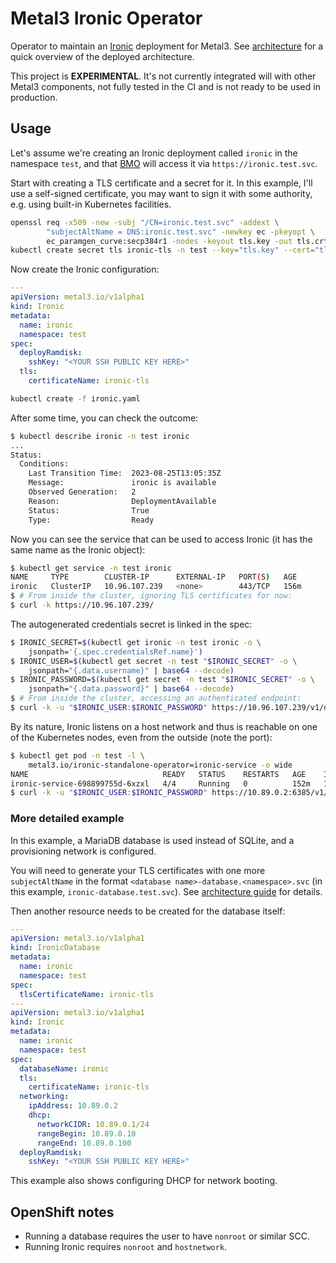 # Metal3 Ironic Operator

Operator to maintain an [Ironic][ironic] deployment for Metal3. See
[architecture](ARCHITECTURE.md) for a quick overview of the deployed
architecture.

This project is **EXPERIMENTAL**. It's not currently integrated will with
other Metal3 components, not fully tested in the CI and is not ready to be
used in production.

[ironic]: https://ironicbaremetal.org/

## Usage

Let's assume we're creating an Ironic deployment called `ironic` in the
namespace `test`, and that [BMO][bmo] will access it via
`https://ironic.test.svc`.

Start with creating a TLS certificate and a secret for it. In this example,
I'll use a self-signed certificate, you may want to sign it with some
authority, e.g. using built-in Kubernetes facilities.

```bash
openssl req -x509 -new -subj "/CN=ironic.test.svc" -addext \
        "subjectAltName = DNS:ironic.test.svc" -newkey ec -pkeyopt \
        ec_paramgen_curve:secp384r1 -nodes -keyout tls.key -out tls.crt
kubectl create secret tls ironic-tls -n test --key="tls.key" --cert="tls.crt"
```

Now create the Ironic configuration:

```yaml
---
apiVersion: metal3.io/v1alpha1
kind: Ironic
metadata:
  name: ironic
  namespace: test
spec:
  deployRamdisk:
    sshKey: "<YOUR SSH PUBLIC KEY HERE>"
  tls:
    certificateName: ironic-tls
```

```bash
kubectl create -f ironic.yaml
```

After some time, you can check the outcome:

```bash
$ kubectl describe ironic -n test ironic
...
Status:
  Conditions:
    Last Transition Time:  2023-08-25T13:05:35Z
    Message:               ironic is available
    Observed Generation:   2
    Reason:                DeploymentAvailable
    Status:                True
    Type:                  Ready
```

Now you can see the service that can be used to access Ironic (it has the same
name as the Ironic object):

```bash
$ kubectl get service -n test ironic
NAME     TYPE        CLUSTER-IP      EXTERNAL-IP   PORT(S)   AGE
ironic   ClusterIP   10.96.107.239   <none>        443/TCP   156m
$ # From inside the cluster, ignoring TLS certificates for now:
$ curl -k https://10.96.107.239/
```

The autogenerated credentials secret is linked in the spec:

```bash
$ IRONIC_SECRET=$(kubectl get ironic -n test ironic -o \
    jsonpath='{.spec.credentialsRef.name}')
$ IRONIC_USER=$(kubectl get secret -n test "$IRONIC_SECRET" -o \
    jsonpath="{.data.username}" | base64 --decode)
$ IRONIC_PASSWORD=$(kubectl get secret -n test "$IRONIC_SECRET" -o \
    jsonpath="{.data.password}" | base64 --decode)
$ # From inside the cluster, accessing an authenticated endpoint:
$ curl -k -u "$IRONIC_USER:$IRONIC_PASSWORD" https://10.96.107.239/v1/drivers
```

By its nature, Ironic listens on a host network and thus is reachable on one of
the Kubernetes nodes, even from the outside (note the port):

<!-- markdownlint-disable MD013 -->
```bash
$ kubectl get pod -n test -l \
    metal3.io/ironic-standalone-operator=ironic-service -o wide
NAME                              READY   STATUS    RESTARTS   AGE    IP            NODE                 NOMINATED NODE   READINESS GATES
ironic-service-698899755d-6xzxl   4/4     Running   0          152m   10.89.0.2     kind-control-plane   <none>           <none>
$ curl -k -u "$IRONIC_USER:$IRONIC_PASSWORD" https://10.89.0.2:6385/v1/drivers
```
<!-- markdownlint-enable MD013 -->

[bmo]: https://github.com/metal3-io/baremetal-operator

### More detailed example

In this example, a MariaDB database is used instead of SQLite, and a
provisioning network is configured.

You will need to generate your TLS certificates with one more `subjectAltName`
in the format `<database name>-database.<namespace>.svc` (in this example,
`ironic-database.test.svc`). See [architecture
guide](ARCHITECTURE.md#authentication-and-tls) for details.

Then another resource needs to be created for the database itself:

```yaml
---
apiVersion: metal3.io/v1alpha1
kind: IronicDatabase
metadata:
  name: ironic
  namespace: test
spec:
  tlsCertificateName: ironic-tls
---
apiVersion: metal3.io/v1alpha1
kind: Ironic
metadata:
  name: ironic
  namespace: test
spec:
  databaseName: ironic
  tls:
    certificateName: ironic-tls
  networking:
    ipAddress: 10.89.0.2
    dhcp:
      networkCIDR: 10.89.0.1/24
      rangeBegin: 10.89.0.10
      rangeEnd: 10.89.0.100
  deployRamdisk:
    sshKey: "<YOUR SSH PUBLIC KEY HERE>"
```

This example also shows configuring DHCP for network booting.

## OpenShift notes

- Running a database requires the user to have `nonroot` or similar SCC.
- Running Ironic requires `nonroot` and `hostnetwork`.
